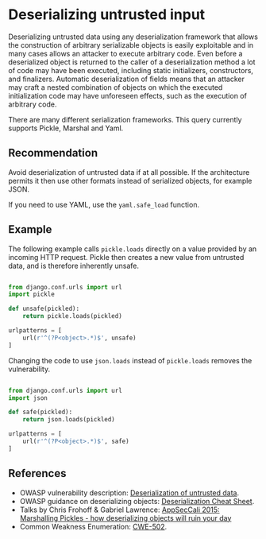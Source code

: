 # Deserializing untrusted input
Deserializing untrusted data using any deserialization framework that allows the construction of arbitrary serializable objects is easily exploitable and in many cases allows an attacker to execute arbitrary code. Even before a deserialized object is returned to the caller of a deserialization method a lot of code may have been executed, including static initializers, constructors, and finalizers. Automatic deserialization of fields means that an attacker may craft a nested combination of objects on which the executed initialization code may have unforeseen effects, such as the execution of arbitrary code.

There are many different serialization frameworks. This query currently supports Pickle, Marshal and Yaml.


## Recommendation
Avoid deserialization of untrusted data if at all possible. If the architecture permits it then use other formats instead of serialized objects, for example JSON.

If you need to use YAML, use the `yaml.safe_load` function.


## Example
The following example calls `pickle.loads` directly on a value provided by an incoming HTTP request. Pickle then creates a new value from untrusted data, and is therefore inherently unsafe.


```python

from django.conf.urls import url
import pickle

def unsafe(pickled):
    return pickle.loads(pickled)

urlpatterns = [
    url(r'^(?P<object>.*)$', unsafe)
]
```
Changing the code to use `json.loads` instead of `pickle.loads` removes the vulnerability.


```python

from django.conf.urls import url
import json

def safe(pickled):
    return json.loads(pickled)

urlpatterns = [
    url(r'^(?P<object>.*)$', safe)
]

```

## References
* OWASP vulnerability description: [Deserialization of untrusted data](https://www.owasp.org/index.php/Deserialization_of_untrusted_data).
* OWASP guidance on deserializing objects: [Deserialization Cheat Sheet](https://cheatsheetseries.owasp.org/cheatsheets/Deserialization_Cheat_Sheet.html).
* Talks by Chris Frohoff &amp; Gabriel Lawrence: [ AppSecCali 2015: Marshalling Pickles - how deserializing objects will ruin your day](http://frohoff.github.io/appseccali-marshalling-pickles/)
* Common Weakness Enumeration: [CWE-502](https://cwe.mitre.org/data/definitions/502.html).
